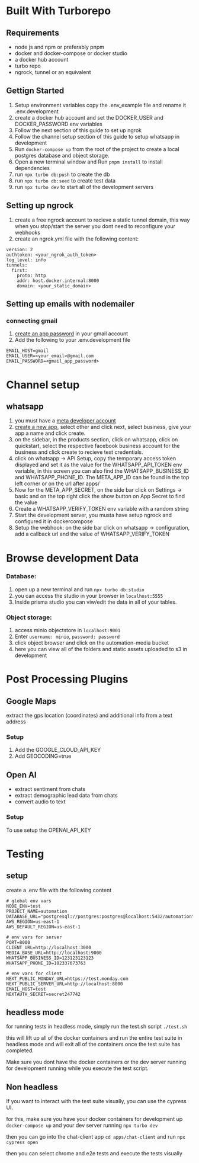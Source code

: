 # Built With Turborepo

## Requirements
- node js and npm or preferably pnpm
- docker and docker-compose or docker studio
- a docker hub account
- turbo repo
- ngrock, tunnel or an equivalent

## Gettign Started
1. Setup environment variables copy the .env_example file and rename it .env.development
2. create a docker hub account and set the DOCKER_USER and DOCKER_PASSWORD env variables
3. Follow the next section of this guide to set up ngrok
4. Follow the channel setup section of this guide to setup whatsapp in development
5. Run `docker-compose up` from the root of the project to create a local postgres database and object storage.
6. Open a new terminal window and Run `pnpm install` to install dependencies
7. run `npx turbo db:push` to create the db
8. run `npx turbo db:seed` to create test data
9. run `npx turbo dev` to start all of the development servers

## Setting up ngrock
1. create a free ngrock account to recieve a static tunnel domain, this way when you stop/start the server you dont need to reconfigure your webhooks
2. create an ngrok.yml file with the following content:
```
version: 2
authtoken: <your_ngrok_auth_token>
log_level: info
tunnels:
  first:
    proto: http
    addr: host.docker.internal:8000
    domain: <your_static_domain>
```

## Setting up emails with nodemailer
### connecting gmail
1. [create an app password](https://security.google.com/settings/security/apppasswords) in your gmail account
2. Add the following to your .env.development file
```
EMAIL_HOST=gmail
EMAIL_USER=<your_email>@gmail.com
EMAIL_PASSWORD=<gmail_app_password>
```

# Channel setup
## whatsapp
1. you must have a [meta developer account](https://developers.facebook.com/docs/development/register/)
2. [create a new app](https://developers.facebook.com/apps/creation/), select other and click next, select business, give your app a name and click create.
3. on the sidebar, in the products section, click on whatsapp, click on quickstart, select the respective facebook business account for the business and click create to recieve test credentials.
4. click on whatsapp -> API Setup, copy the temporary access token displayed and set it as the value for the WHATSAPP_API_TOKEN env variable, in this screen you can also find the WHATSAPP_BUSINESS_ID and WHATSAPP_PHONE_ID. The META_APP_ID can be found in the top left corner or on the url after apps/
5.  Now for the META_APP_SECRET, on the side bar click on Settings -> basic and on the top right click the show button on App Secret to find the value
7. Create a  WHATSAPP_VERIFY_TOKEN env variable with a random string
8. Start the development server, you musta have setup ngrock and configured it in dockercompose
9. Setup the webhook: on the side bar click on whatsapp -> configuration, add a callback url and the value of WHATSAPP_VERIFY_TOKEN

# Browse development Data

### Database: 
1. open up a new terminal and run `npx turbo db:studio`
2. you can access the studio in your browser in `localhost:5555`
3. Inside prisma studio you can viw/edit the data in all of your tables.

### Object storage: 
1. access minio objectstore in `localhost:9001`
2. Enter `username: minio`, `password: password`
3. click object browser and click on the automation-media bucket
4. here you can view all of the folders and static assets uploaded to s3 in development


# Post Processing Plugins

## Google Maps
extract the gps location (coordinates) and additional info from a text address

### Setup
1. Add the GOOGLE_CLOUD_API_KEY 
2. Add GEOCODING=true


## Open AI
- extract sentiment from chats
- extract demographic lead data from chats
- convert audio to text

### Setup
To use setup the OPENAI_API_KEY


# Testing

## setup
create a .env file with the following content

```
# global env vars
NODE_ENV=test
PROJECT_NAME=automation
DATABASE_URL="postgresql://postgres:postgres@localhost:5432/automation"
AWS_REGION=us-east-1
AWS_DEFAULT_REGION=us-east-1

# env vars for server
PORT=8000
CLIENT_URL=http://localhost:3000
MEDIA_BASE_URL=http://localhost:9000
WHATSAPP_BUSINESS_ID=123123123123
WHATSAPP_PHONE_ID=102337673763

# env vars for client
NEXT_PUBLIC_MONDAY_URL=https://test.monday.com
NEXT_PUBLIC_SERVER_URL=http://localhost:8000
EMAIL_HOST=test
NEXTAUTH_SECRET=secret247742
```

## headless mode
for running tests in headless mode, simply run the test.sh script `./test.sh` 

this will lift up all of the docker containers and run the entire test suite in headless mode and will exit all of the containers once the test suite has completed.

Make sure you dont have the docker containers or the dev server running for development running while you execute the test script.

## Non headless
If you want to interact with the test suite visually, you can use the cypress UI.

for this, make sure you have your docker containers for development up `docker-compose up` and your dev server running `npx turbo dev`

then you can go into the chat-client app `cd apps/chat-client` and run `npx cypress open`

then you can select chrome and e2e tests and execute the tests visually